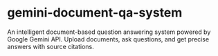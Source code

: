 # gemini-document-qa-system
An intelligent document-based question answering system powered by Google Gemini API. Upload documents, ask questions, and get precise answers with source citations.
